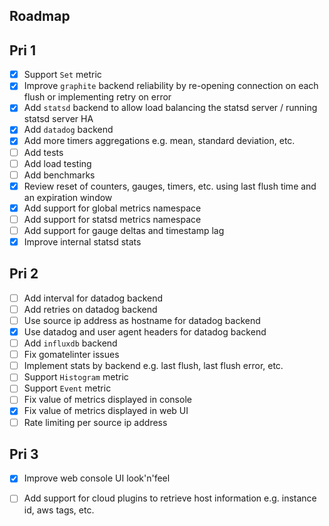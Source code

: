 Roadmap
-------

Pri 1
-----

* [x] Support `Set` metric
* [x] Improve `graphite` backend reliability by re-opening connection on each flush or implementing retry on error
* [x] Add `statsd` backend to allow load balancing the statsd server / running statsd server HA
* [x] Add `datadog` backend
* [x] Add more timers aggregations e.g. mean, standard deviation, etc.
* [ ] Add tests
* [ ] Add load testing
* [ ] Add benchmarks
* [x] Review reset of counters, gauges, timers, etc. using last flush time and an expiration window
* [x] Add support for global metrics namespace
* [ ] Add support for statsd metrics namespace
* [ ] Add support for gauge deltas and timestamp lag
* [x] Improve internal statsd stats

Pri 2
-----

* [ ] Add interval for datadog backend
* [ ] Add retries on datadog backend
* [ ] Use source ip address as hostname for datadog backend
* [x] Use datadog and user agent headers for datadog backend
* [ ] Add `influxdb` backend
* [ ] Fix gomatelinter issues
* [ ] Implement stats by backend e.g. last flush, last flush error, etc.
* [ ] Support `Histogram` metric
* [ ] Support `Event` metric
* [ ] Fix value of metrics displayed in console
* [x] Fix value of metrics displayed in web UI
* [ ] Rate limiting per source ip address

Pri 3
-----

* [x] Improve web console UI look'n'feel
* [ ] Add support for cloud plugins to retrieve host information e.g. instance id, aws tags, etc. 

